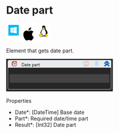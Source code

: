 # Date part

![](<../../../../.gitbook/assets/image (236).png>)

Element that gets date part.

![](<../../../../.gitbook/assets/image (165).png>)

Properties

* Date\*: \[DateTime] Base date
* Part\*: Required date/time part
* Result\*: \[Int32] Date part
